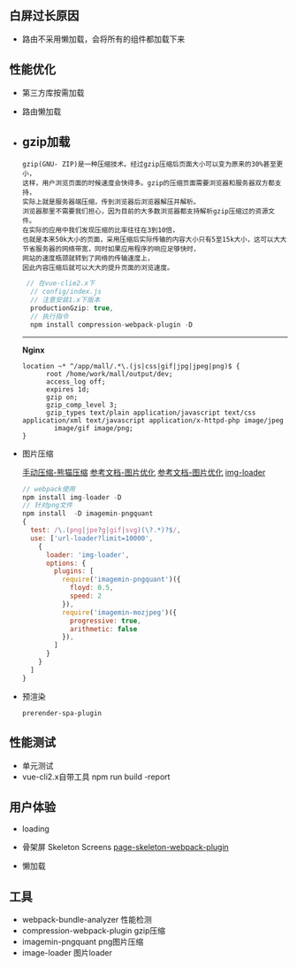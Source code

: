 ## 白屏过长原因

  - 路由不采用懒加载，会将所有的组件都加载下来

## 性能优化

  - 第三方库按需加载

  - 路由懒加载

  - gzip加载
    ---
        gzip(GNU- ZIP)是一种压缩技术。经过gzip压缩后页面大小可以变为原来的30%甚至更小，
        这样，用户浏览页面的时候速度会快得多。gzip的压缩页面需要浏览器和服务器双方都支持，
        实际上就是服务器端压缩，传到浏览器后浏览器解压并解析。
        浏览器那里不需要我们担心，因为目前的大多数浏览器都支持解析gzip压缩过的资源文件。
        在实际的应用中我们发现压缩的比率往往在3到10倍，
        也就是本来50k大小的页面，采用压缩后实际传输的内容大小只有5至15k大小，这可以大大节省服务器的网络带宽，同时如果应用程序的响应足够快时，
        网站的速度瓶颈就转到了网络的传输速度上，
        因此内容压缩后就可以大大的提升页面的浏览速度。

    ```js
     // 在vue-clie2.x下
      // config/index.js
      // 注意安装1.x下版本 
      productionGzip: true,
      // 执行指令
      npm install compression-webpack-plugin -D
    ```
    ---
      **Nginx**

      ```nginx
      location ~* ^/app/mall/.*\.(js|css|gif|jpg|jpeg|png)$ {
            root /home/work/mall/output/dev;
            access_log off;
            expires 1d;
            gzip on;
            gzip_comp_level 3;
            gzip_types text/plain application/javascript text/css application/xml text/javascript application/x-httpd-php image/jpeg 
            image/gif image/png;
    }
      ```

- 图片压缩

  [手动压缩-熊猫压缩](https://tinypng.com/)
  [参考文档-图片优化](https://www.cnblogs.com/fundebug/p/10481050.html)
  [参考文档-图片优化](https://segmentfault.com/a/1190000020047949)
  [img-loader](https://www.npmjs.com/package/img-loader)
  
  ```js
  // webpack使用
  npm install img-loader -D 
  // 针对png文件
  npm install  -D imagemin-pngquant
  {
    test: /\.(png|jpe?g|gif|svg)(\?.*)?$/,
    use: ['url-loader?limit=10000',
      {
        loader: 'img-loader',
        options: {
          plugins: [
            require('imagemin-pngquant')({
              floyd: 0.5,
              speed: 2
            }),
            require('imagemin-mozjpeg')({
              progressive: true,
              arithmetic: false
            }),
          ]
        }
      }
    ]
  }

  ```

- 预渲染
  ```
  prerender-spa-plugin
  ```

## 性能测试

  - 单元测试
  - vue-cli2.x自带工具 npm run build -report


## 用户体验

  - loading

  - 骨架屏 Skeleton Screens
  [page-skeleton-webpack-plugin](https://github.com/ElemeFE/page-skeleton-webpack-plugin/blob/master/docs/i18n/zh_cn.md)

  - 懒加载


## 工具

  - webpack-bundle-analyzer 性能检测
  - compression-webpack-plugin gzip压缩
  - imagemin-pngquant png图片压缩
  - image-loader 图片loader